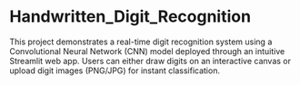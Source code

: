 # Handwritten_Digit_Recognition
This project demonstrates a real-time digit recognition system using a Convolutional Neural Network (CNN) model deployed through an intuitive Streamlit web app. Users can either draw digits on an interactive canvas or upload digit images (PNG/JPG) for instant classification.
